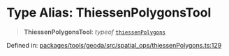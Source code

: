 # Type Alias: ThiessenPolygonsTool

> **ThiessenPolygonsTool**: *typeof* [`thiessenPolygons`](../variables/thiessenPolygons.md)

Defined in: [packages/tools/geoda/src/spatial\_ops/thiessenPolygons.ts:129](https://github.com/GeoDaCenter/openassistant/blob/bc4037be52d89829440fcc4aaa1010be73719d16/packages/tools/geoda/src/spatial_ops/thiessenPolygons.ts#L129)
